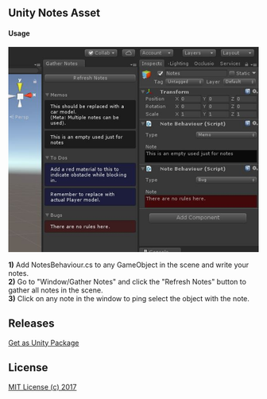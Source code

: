 ## Unity Notes Asset  

#### Usage

![](https://github.com/0x4d4147/readme-images/blob/master/NotesForUnity/noteforunity-with-colors.JPG?raw=true)  

**1)** Add NotesBehaviour.cs to any GameObject in the scene and write your notes.  
**2)** Go to "Window/Gather Notes" and click the "Refresh Notes" button to gather all notes in the scene.  
**3)** Click on any note in the window to ping select the object with the note.  

## Releases  

[Get as Unity Package](https://github.com/0x4d4147/NotesForUnity/releases)  

## License  
[MIT License (c) 2017](https://github.com/0x4d4147/NotesForUnity/blob/master/LICENSE)  
